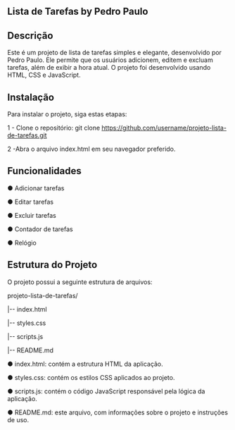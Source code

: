 ## Lista de Tarefas by Pedro Paulo

## Descrição
Este é um projeto de lista de tarefas simples e elegante, desenvolvido por Pedro Paulo. Ele permite que os usuários adicionem, editem e excluam tarefas, além de exibir a hora atual. O projeto foi desenvolvido usando HTML, CSS e JavaScript.


## Instalação
Para instalar o projeto, siga estas etapas:

1 - Clone o repositório:
git clone https://github.com/username/projeto-lista-de-tarefas.git

2 -Abra o arquivo index.html em seu navegador preferido.


## Funcionalidades
● Adicionar tarefas

● Editar tarefas

● Excluir tarefas

● Contador de tarefas

● Relógio


## Estrutura do Projeto
O projeto possui a seguinte estrutura de arquivos:

projeto-lista-de-tarefas/

|-- index.html

|-- styles.css

|-- scripts.js

|-- README.md

● index.html: contém a estrutura HTML da aplicação.

● styles.css: contém os estilos CSS aplicados ao projeto.

● scripts.js: contém o código JavaScript responsável pela lógica da aplicação.

● README.md: este arquivo, com informações sobre o projeto e instruções de uso.